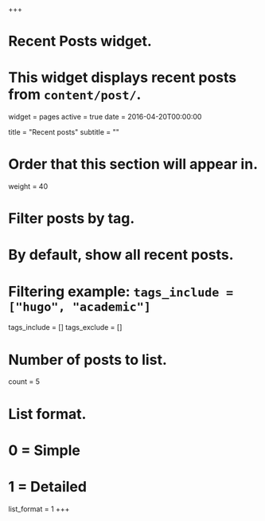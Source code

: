 +++
# Recent Posts widget.
# This widget displays recent posts from `content/post/`.
widget = pages
active = true
date = 2016-04-20T00:00:00

title = "Recent posts"
subtitle = ""

# Order that this section will appear in.
weight = 40

# Filter posts by tag.
#  By default, show all recent posts.
#  Filtering example: `tags_include = ["hugo", "academic"]`
tags_include = []
tags_exclude = []

# Number of posts to list.
count = 5

# List format.
#   0 = Simple
#   1 = Detailed
list_format = 1
+++
